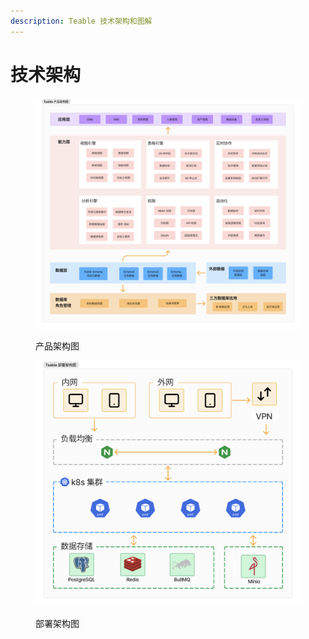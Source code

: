 ```yaml
---
description: Teable 技术架构和图解
---
```


# 技术架构



<figure><img src="../.gitbook/assets/img_v3_02dh_056f254e-37ea-4e8f-94ee-b9fa941be57g.png" alt=""><figcaption><p>产品架构图</p></figcaption></figure>

<figure><img src="../.gitbook/assets/img_v3_02dh_bfaed8d7-618f-4496-98e9-8f0e6d2c6edg.png" alt=""><figcaption><p>部署架构图</p></figcaption></figure>

